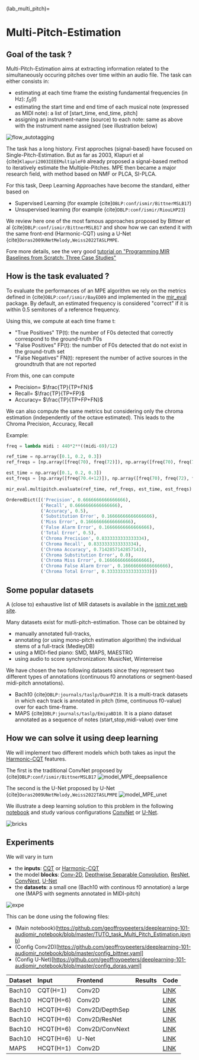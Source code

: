 (lab_multi_pitch)=
# Multi-Pitch-Estimation

## Goal of the task ?

Multi-Pitch-Estimation aims at extracting information related to the simultaneously occuring pitches over time within an audio file.
The task can either consists in:

- estimating at each time frame the existing fundamental frequencies (in Hz): $f_0(t)$
- estimating the start time and end time of each musical note (expressed as MIDI note): a list of [start_time, end_time, pitch]
- assigning an instrument-name (source) to each note: same as above with the instrument name assigned (see illustration below)

![flow_autotagging](/images/flow_multipitch.png)

The task has a long history.
First approches (signal-based) have focused on Single-Pitch-Estimation.
But as far as 2003, Klapuri et al {cite}`Klapuri2003IEEEMultipleF0` already proposed a signal-based method to iteratively estimate the Multiple-Pitches.
MPE then became a major research field, with method based on NMF or PLCA, SI-PLCA.

For this task, Deep Learning Approaches have become the standard, either based on
- Supervised Learning (for example {cite}`DBLP:conf/ismir/BittnerMSLB17`)
- Unsupervised learning (for example {cite}`DBLP:conf/ismir/RiouLHP23`)

We review here one of the most famous approaches proposed by Bittner et al {cite}`DBLP:conf/ismir/BittnerMSLB17` and show how we can extend it with the same front-end (Harmonic-CQT) using a U-Net {cite}`Doras2009UNetMelody,Weiss2022TASLPMPE`.

Fore more details, see the very good [tutorial on "Programming MIR Baselines from Scratch: Three Case Studies"](https://github.com/rabitt/ismir-2021-tutorial-case-studies)

## How is the task evaluated ?

To evaluate the performances of an MPE algorithm we rely on the metrics defined in {cite}`DBLP:conf/ismir/BayED09` and implemented in the [mir\_eval](https://craffel.github.io/mir_eval/#module-mir_eval.multipitch) package.
By default, an estimated frequency is considered "correct" if it is within 0.5 semitones of a reference frequency.

Using this, we compute at each time frame t:
- "True Positives" TP(t):  the number of F0s detected that correctly correspond to the ground-truth F0s
- "False Positives" FP(t): the number of F0s detected that do not exist in the ground-truth set
- "False Negatives" FN(t): represent the number of active sources in the groundtruth that are not reported

From this, one can compute
- Precision= $\frac{TP}{TP+FN}$
- Recall= $\frac{TP}{TP+FP}$
- Accuracy= $\frac{TP}{TP+FP+FN}$

We can also compute the same metrics but considering only the chroma estimation (independently of the octave estimated).
This leads to the Chroma Precision, Accuracy, Recall

Example:
```python
freq = lambda midi : 440*2**((midi-69)/12)

ref_time = np.array([0.1, 0.2, 0.3])
ref_freqs = [np.array([freq(70), freq(72)]), np.array([freq(70), freq(72)]), np.array([freq(70), freq(72)])]

est_time = np.array([0.1, 0.2, 0.3])
est_freqs = [np.array([freq(70.4+12)]), np.array([freq(70), freq(72), freq(74)]), np.array([freq(70), freq(72)])]

mir_eval.multipitch.evaluate(ref_time, ref_freqs, est_time, est_freqs)

OrderedDict([('Precision', 0.6666666666666666),
             ('Recall', 0.6666666666666666),
             ('Accuracy', 0.5),
             ('Substitution Error', 0.16666666666666666),
             ('Miss Error', 0.16666666666666666),
             ('False Alarm Error', 0.16666666666666666),
             ('Total Error', 0.5),
             ('Chroma Precision', 0.8333333333333334),
             ('Chroma Recall', 0.8333333333333334),
             ('Chroma Accuracy', 0.7142857142857143),
             ('Chroma Substitution Error', 0.0),
             ('Chroma Miss Error', 0.16666666666666666),
             ('Chroma False Alarm Error', 0.16666666666666666),
             ('Chroma Total Error', 0.3333333333333333)])
```


## Some popular datasets

A (close to) exhaustive list of MIR datasets is available in the [ismir.net web site](https://ismir.net/resources/datasets/).

Many datasets exist for mutli-pitch-estimation.
Those can be obtained by
- manually annotated full-tracks,
- annotating (or using mono-pitch estimation algorithm) the individual stems of a full-track (MedleyDB)
- using a MIDI-fied piano: SMD, MAPS, MAESTRO
- using audio to score synchronization: MusicNet, Winterreise

We have chosen the two following datasets since they represent two different types of annotations (continuous f0 annotations or segment-based midi-pitch annotations).

- Bach10 {cite}`DBLP:journals/taslp/DuanPZ10`.
It is a multi-track datasets in which each track is annotated in pitch (time, continuous f0-value) over for each time-frame.
- MAPS {cite}`DBLP:journals/taslp/EmiyaBD10`.
It is a piano dataset annotated as a sequence of notes (start,stop,midi-value) over time



## How we can solve it using deep learning

We will implement two different models which both takes as input the [Harmonic-CQT](lab_hcqt) features.

The first is the traditional ConvNet proposed by {cite}`DBLP:conf/ismir/BittnerMSLB17`
![model_MPE_deepsalience](/images/model_MPE_deepsalience.png)

The second is the U-Net proposed by U-Net {cite}`Doras2009UNetMelody,Weiss2022TASLPMPE`
![model_MPE_unet](/images/model_MPE_unet.png)

We illustrate a deep learning solution to this problem in the following [notebook](https://github.com/geoffroypeeters/deeplearning-101-audiomir_notebook/blob/master/TUTO_task_Multi_Pitch_Estimation.ipynb) and study various configurations [ConvNet](https://github.com/geoffroypeeters/deeplearning-101-audiomir_notebook/blob/master/config_bittner.yaml) or [U-Net](https://github.com/geoffroypeeters/deeplearning-101-audiomir_notebook/blob/master/config_doras.yaml).

![bricks](/images/main_bricks.png)

## Experiments

We will vary in turn
- the **inputs**: [CQT](lab_cqt) or [Harmonic-CQT](lab_hcqt)
- the model **blocks**: [Conv-2D](lab_conv2d), [Depthwise Separable Convolution](lab_depthwise), [ResNet](lab_resnet), [ConvNext](lab_convnext), [U-Net](lab_unet)
- the **datasets**: a small one (Bach10 with continous f0 annotation) a large one (MAPS with segments annotated in MIDI-pitch)

![expe](/images/expe_multipitch.png)

This can be done using the following files:
- (Main notebook)(https://github.com/geoffroypeeters/deeplearning-101-audiomir_notebook/blob/master/TUTO_task_Multi_Pitch_Estimation.ipynb)
- (Config Conv2D)[https://github.com/geoffroypeeters/deeplearning-101-audiomir_notebook/blob/master/config_bittner.yaml]
- (Config U-Net)[https://github.com/geoffroypeeters/deeplearning-101-audiomir_notebook/blob/master/config_doras.yaml]

| Dataset   | Input   | Frontend   | Results   | Code |
|:---------- |:----------|:----------|:---------- |:---------- |
| Bach10     | CQT(H=1)       |  Conv2D   |            | [LINK]() |
| Bach10     | HCQT(H=6)       |  Conv2D   |            | [LINK](https://github.com/geoffroypeeters/deeplearning-101-audiomir_notebook/blob/master/TUTO_task_Multi_Pitch_Estimation.ipynb_D1-I2-C1.ipynb) |
| Bach10     | HCQT(H=6)       |  Conv2D/DepthSep   |            | [LINK](https://github.com/geoffroypeeters/deeplearning-101-audiomir_notebook/blob/master/TUTO_task_Cover_Song_Identification.ipynb_cover1000.ipynb) |
| Bach10     | HCQT(H=6)       |  Conv2D/ResNet   |            | [LINK](https://github.com/geoffroypeeters/deeplearning-101-audiomir_notebook/blob/master/TUTO_task_Cover_Song_Identification.ipynb_cover1000.ipynb) |
| Bach10     | HCQT(H=6)       |  Conv2D/ConvNext   |            | [LINK](https://github.com/geoffroypeeters/deeplearning-101-audiomir_notebook/blob/master/TUTO_task_Cover_Song_Identification.ipynb_cover1000.ipynb) |
| Bach10     | HCQT(H=6)       |  U-Net   |            | [LINK](https://github.com/geoffroypeeters/deeplearning-101-audiomir_notebook/blob/master/TUTO_task_Cover_Song_Identification.ipynb_cover1000.ipynb) |
| MAPS     | HCQT(H=1)       |  Conv2D   |            | [LINK](https://github.com/geoffroypeeters/deeplearning-101-audiomir_notebook/blob/master/TUTO_task_Multi_Pitch_Estimation.ipynb_D2-I2-C1.ipynb) |
